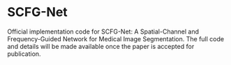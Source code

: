 # SCFG-Net
Official implementation code for SCFG-Net: A Spatial-Channel and Frequency-Guided Network for Medical Image Segmentation. The full code and details will be made available once the paper is accepted for publication.

